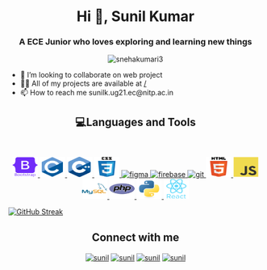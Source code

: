 <h1 align="center">Hi 👋, Sunil Kumar</h1>
<h3 align="center">A ECE Junior who loves exploring and learning new things</h3>

<p align="center"> <img src="https://komarev.com/ghpvc/?username=snehakumari3&label=Profile%20views&color=0e75b6&style=flat" alt="snehakumari3" /> </p>
<ul>
    <li>👯 I’m looking to collaborate on web project</li>
    <li>👨‍💻 All of my projects are available at <a href="" target="_blank">/</a></li>
    <li>📫 How to reach me sunilk.ug21.ec@nitp.ac.in</li>
</ul>


<h2 align="center">💻Languages and Tools</h2>
<br>
<p align="center"> <a href="https://getbootstrap.com" target="_blank" rel="noreferrer"> <img src="https://raw.githubusercontent.com/devicons/devicon/master/icons/bootstrap/bootstrap-plain-wordmark.svg" alt="bootstrap" width="50" height="40"/> </a> <a href="https://www.cprogramming.com/" target="_blank" rel="noreferrer"> <img src="https://raw.githubusercontent.com/devicons/devicon/master/icons/c/c-original.svg" alt="c" width="50" height="40"/> </a> <a href="https://www.w3schools.com/cpp/" target="_blank" rel="noreferrer"> <img src="https://raw.githubusercontent.com/devicons/devicon/master/icons/cplusplus/cplusplus-original.svg" alt="cplusplus" width="50" height="40"/> </a> <a href="https://www.w3schools.com/css/" target="_blank" rel="noreferrer"> <img src="https://raw.githubusercontent.com/devicons/devicon/master/icons/css3/css3-original-wordmark.svg" alt="css3" width="50" height="40"/> </a> <a href="https://www.figma.com/" target="_blank" rel="noreferrer"> <img src="https://www.vectorlogo.zone/logos/figma/figma-icon.svg" alt="figma" width="50" height="40"/> </a> <a href="https://firebase.google.com/" target="_blank" rel="noreferrer"> <img src="https://www.vectorlogo.zone/logos/firebase/firebase-icon.svg" alt="firebase" width="50" height="40"/> </a> <a href="https://git-scm.com/" target="_blank" rel="noreferrer"> <img src="https://www.vectorlogo.zone/logos/git-scm/git-scm-icon.svg" alt="git" width="50" height="40"/> </a> <a href="https://www.w3.org/html/" target="_blank" rel="noreferrer"> <img src="https://raw.githubusercontent.com/devicons/devicon/master/icons/html5/html5-original-wordmark.svg" alt="html5" width="50" height="40"/> </a> <a href="https://developer.mozilla.org/en-US/docs/Web/JavaScript" target="_blank" rel="noreferrer"> <img src="https://raw.githubusercontent.com/devicons/devicon/master/icons/javascript/javascript-original.svg" alt="javascript" width="50" height="40"/> </a> <a href="https://www.mysql.com/" target="_blank" rel="noreferrer"> <img src="https://raw.githubusercontent.com/devicons/devicon/master/icons/mysql/mysql-original-wordmark.svg" alt="mysql" width="50" height="40"/> </a> <a href="https://www.php.net" target="_blank" rel="noreferrer"> <img src="https://raw.githubusercontent.com/devicons/devicon/master/icons/php/php-original.svg" alt="php" width="50" height="40"/> </a> <a href="https://www.python.org" target="_blank" rel="noreferrer"> <img src="https://raw.githubusercontent.com/devicons/devicon/master/icons/python/python-original.svg" alt="python" width="50" height="40"/> </a> <a href="https://reactjs.org/" target="_blank" rel="noreferrer"> <img src="https://raw.githubusercontent.com/devicons/devicon/master/icons/react/react-original-wordmark.svg" alt="react" width="50" height="40"/> </a> </p>

<a href="https://git.io/streak-stats"><img src="https://github-readme-streak-stats.herokuapp.com?user=sunil-4123&theme=onedark-duo" alt="GitHub Streak" /></a>



<h2 align="center">Connect with me</h2>
<div align="center">
<a href="https://www.linkedin.com/in/sunil-kumar-b17997229/" target="blank"><img align="center" src="https://raw.githubusercontent.com/rahuldkjain/github-profile-readme-generator/master/src/images/icons/Social/linked-in-alt.svg" alt="sunil" height="30" width="50" /></a>
<a href="https://www.codechef.com/users/sunilkumar_922" target="blank"><img align="center" src="https://cdn.jsdelivr.net/npm/simple-icons@3.1.0/icons/codechef.svg" alt="sunil" height="30" width="50" /></a>
<a href="https://www.hackerrank.com/profile/sunilkumarsaxen1" target="blank"><img align="center" src="https://raw.githubusercontent.com/rahuldkjain/github-profile-readme-generator/master/src/images/icons/Social/hackerrank.svg" alt="sunil" height="30" width="50" /></a>
<a href="https://leetcode.com/sunilkumar_9142/" target="blank"><img align="center" src="https://raw.githubusercontent.com/rahuldkjain/github-profile-readme-generator/master/src/images/icons/Social/leet-code.svg" alt="sunil" height="30" width="50" /></a>
</div>
